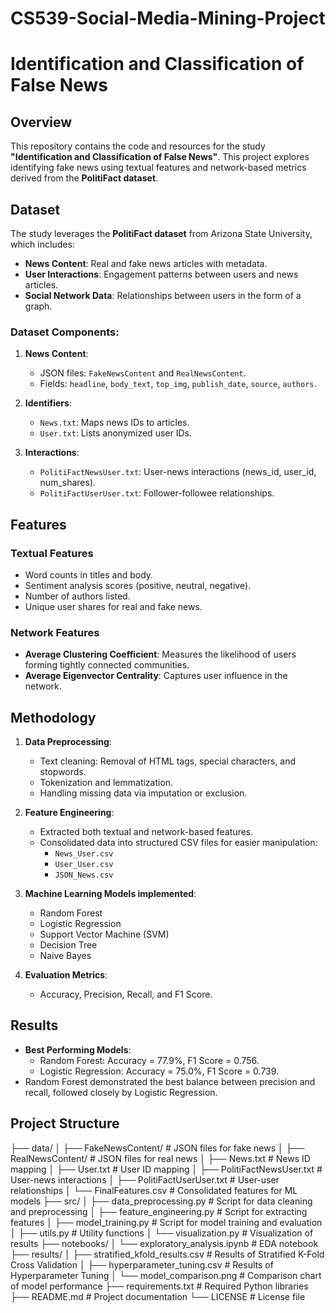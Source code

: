 # CS539-Social-Media-Mining-Project
# Identification and Classification of False News

## Overview
This repository contains the code and resources for the study **"Identification and Classification of False News"**. This project explores identifying fake news using textual features and network-based metrics derived from the **PolitiFact dataset**.

## Dataset
The study leverages the **PolitiFact dataset** from Arizona State University, which includes:
- **News Content**: Real and fake news articles with metadata.
- **User Interactions**: Engagement patterns between users and news articles.
- **Social Network Data**: Relationships between users in the form of a graph.

### Dataset Components:
1. **News Content**:
   - JSON files: `FakeNewsContent` and `RealNewsContent`.
   - Fields: `headline`, `body_text`, `top_img`, `publish_date`, `source`, `authors`.

2. **Identifiers**:
   - `News.txt`: Maps news IDs to articles.
   - `User.txt`: Lists anonymized user IDs.

3. **Interactions**:
   - `PolitiFactNewsUser.txt`: User-news interactions (news_id, user_id, num_shares).
   - `PolitiFactUserUser.txt`: Follower-followee relationships.

## Features
### Textual Features
- Word counts in titles and body.
- Sentiment analysis scores (positive, neutral, negative).
- Number of authors listed.
- Unique user shares for real and fake news.

### Network Features
- **Average Clustering Coefficient**: Measures the likelihood of users forming tightly connected communities.
- **Average Eigenvector Centrality**: Captures user influence in the network.

## Methodology
1. **Data Preprocessing**:
   - Text cleaning: Removal of HTML tags, special characters, and stopwords.
   - Tokenization and lemmatization.
   - Handling missing data via imputation or exclusion.

2. **Feature Engineering**:
   - Extracted both textual and network-based features.
   - Consolidated data into structured CSV files for easier manipulation:
     - `News_User.csv`
     - `User_User.csv`
     - `JSON_News.csv`

3. **Machine Learning Models implemented**:
   - Random Forest
   - Logistic Regression
   - Support Vector Machine (SVM)
   - Decision Tree
   - Naive Bayes

4. **Evaluation Metrics**:
   - Accuracy, Precision, Recall, and F1 Score.

## Results
- **Best Performing Models**:
  - Random Forest: Accuracy = 77.9%, F1 Score = 0.756.
  - Logistic Regression: Accuracy = 75.0%, F1 Score = 0.739.
- Random Forest demonstrated the best balance between precision and recall, followed closely by Logistic Regression.

## Project Structure
├── data/ │ ├── FakeNewsContent/ # JSON files for fake news │ ├── RealNewsContent/ # JSON files for real news │ ├── News.txt # News ID mapping │ ├── User.txt # User ID mapping │ ├── PolitiFactNewsUser.txt # User-news interactions │ ├── PolitiFactUserUser.txt # User-user relationships │ └── FinalFeatures.csv # Consolidated features for ML models ├── src/ │ ├── data_preprocessing.py # Script for data cleaning and preprocessing │ ├── feature_engineering.py # Script for extracting features │ ├── model_training.py # Script for model training and evaluation │ ├── utils.py # Utility functions │ └── visualization.py # Visualization of results ├── notebooks/ │ └── exploratory_analysis.ipynb # EDA notebook ├── results/ │ ├── stratified_kfold_results.csv # Results of Stratified K-Fold Cross Validation │ ├── hyperparameter_tuning.csv # Results of Hyperparameter Tuning │ └── model_comparison.png # Comparison chart of model performance ├── requirements.txt # Required Python libraries ├── README.md # Project documentation └── LICENSE # License file
